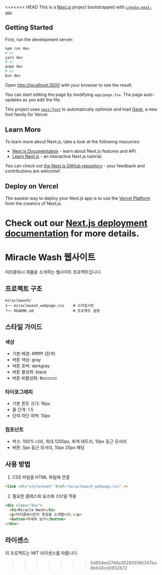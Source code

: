 <<<<<<< HEAD
This is a [Next.js](https://nextjs.org) project bootstrapped with [`create-next-app`](https://nextjs.org/docs/app/api-reference/cli/create-next-app).

## Getting Started

First, run the development server:

```bash
npm run dev
# or
yarn dev
# or
pnpm dev
# or
bun dev
```

Open [http://localhost:3000](http://localhost:3000) with your browser to see the result.

You can start editing the page by modifying `app/page.tsx`. The page auto-updates as you edit the file.

This project uses [`next/font`](https://nextjs.org/docs/app/building-your-application/optimizing/fonts) to automatically optimize and load [Geist](https://vercel.com/font), a new font family for Vercel.

## Learn More

To learn more about Next.js, take a look at the following resources:

- [Next.js Documentation](https://nextjs.org/docs) - learn about Next.js features and API.
- [Learn Next.js](https://nextjs.org/learn) - an interactive Next.js tutorial.

You can check out [the Next.js GitHub repository](https://github.com/vercel/next.js) - your feedback and contributions are welcome!

## Deploy on Vercel

The easiest way to deploy your Next.js app is to use the [Vercel Platform](https://vercel.com/new?utm_medium=default-template&filter=next.js&utm_source=create-next-app&utm_campaign=create-next-app-readme) from the creators of Next.js.

Check out our [Next.js deployment documentation](https://nextjs.org/docs/app/building-your-application/deploying) for more details.
=======
# Miracle Wash 웹사이트

미라클워시 제품을 소개하는 웹사이트 프로젝트입니다.

## 프로젝트 구조

```
miraclewash/
├── miraclewash_webpage.css    # 스타일시트
└── README.md                  # 프로젝트 설명
```

## 스타일 가이드

### 색상

- 기본 배경: #ffffff (흰색)
- 버튼 색상: gray
- 버튼 호버: darkgray
- 버튼 활성화: black
- 버튼 비활성화: #cccccc

### 타이포그래피

- 기본 폰트 크기: 16px
- 줄 간격: 1.5
- 단락 하단 여백: 10px

### 컴포넌트

- 박스: 100% 너비, 최대 1200px, 회색 테두리, 10px 둥근 모서리
- 버튼: 5px 둥근 모서리, 10px 20px 패딩

## 사용 방법

1. CSS 파일을 HTML 파일에 연결

```html
<link rel="stylesheet" href="miraclewash_webpage.css" />
```

2. 필요한 클래스와 요소에 스타일 적용

```html
<div class="box">
  <h1>Miracle Wash</h1>
  <p>미라클워시만의 특징을 소개합니다.</p>
  <button>자세히 보기</button>
</div>
```

## 라이센스

이 프로젝트는 MIT 라이센스를 따릅니다.
>>>>>>> 5d85dea5746a362809186347ba6b840c40652672
